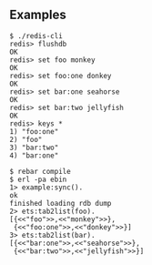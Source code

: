 ## Examples

    $ ./redis-cli
    redis> flushdb
    OK
    redis> set foo monkey
    OK
    redis> set foo:one donkey
    OK
    redis> set bar:one seahorse
    OK
    redis> set bar:two jellyfish
    OK
    redis> keys *
    1) "foo:one"
    2) "foo"
    3) "bar:two"
    4) "bar:one"

    $ rebar compile
    $ erl -pa ebin
    1> example:sync().
    ok
    finished loading rdb dump
    2> ets:tab2list(foo).
    [{<<"foo">>,<<"monkey">>},
     {<<"foo:one">>,<<"donkey">>}]
    3> ets:tab2list(bar).
    [{<<"bar:one">>,<<"seahorse">>},
     {<<"bar:two">>,<<"jellyfish">>}]


